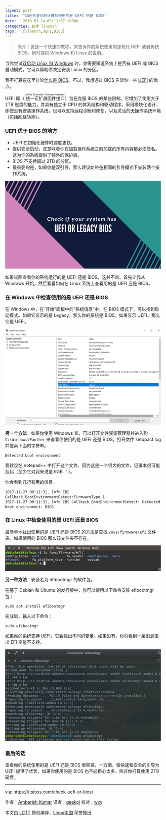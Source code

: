 ```yaml
---
layout: post
title:	"如何检查你的计算机使用的是 UEFI 还是 BIOS"
date:	2018-03-14 09:11:37 +0800 
categories:	技术 linuxcn 
tags:	[linuxcn,UEFI,BIOS]
---
```




> 
> 简介：这是一个快速的教程，来告诉你的系统使用的是现代 UEFI 或者传统 BIOS。同时提供 Windows 和 Linux 的说明。
> 
> 
> 


当你尝试[双启动 Linux 和 Windows](https://itsfoss.com/guide-install-linux-mint-16-dual-boot-windows/) 时，你需要知道系统上是否有 UEFI 或 BIOS 启动模式。它可以帮助你决定安装 Linux 的分区。


我不打算在这里讨论[什么是 BIOS](https://www.lifewire.com/bios-basic-input-output-system-2625820)。不过，我想通过 BIOS 告诉你一些 [UEFI](https://www.howtogeek.com/56958/htg-explains-how-uefi-will-replace-the-bios/) 的优点。


UEFI 即（<ruby> 统一可扩展固件接口 <rt>  Unified Extensible Firmware Interface </rt></ruby>）旨在克服 BIOS 的某些限制。它增加了使用大于 2TB 磁盘的能力，并具有独立于 CPU 的体系结构和驱动程序。采用模块化设计，即使没有安装操作系统，也可以支持远程诊断和修复，以及灵活的无操作系统环境（包括网络功能）。


### UEFI 优于 BIOS 的地方


* UEFI 在初始化硬件时速度更快。
* 提供安全启动，这意味着你在加载操作系统之前加载的所有内容都必须签名。这为你的系统提供了额外的保护层。
* BIOS 不支持超过 2TB 的分区。
* 最重要的是，如果你是双引导，那么建议始终在相同的引导模式下安装两个操作系统。


![How to check if system has UEFI or BIOS](/Asserts/Images/album/201803/14/091139fp4syqm0ppbhosb6.png)


如果试图查看你的系统运行的是 UEFI 还是 BIOS，这并不难。首先让我从 Windows 开始，然后看看如何在 Linux 系统上查看用的是 UEFI 还是 BIOS。


### 在 Windows 中检查使用的是 UEFI 还是 BIOS


在 Windows 中，在“开始”面板中的“系统信息”中，在 BIOS 模式下，可以找到启动模式。如果它显示的是 Legacy，那么你的系统是 BIOS。如果显示 UEFI，那么它是 UEFI。


![](/Asserts/Images/album/201803/14/091140atqovoicbwzdaf1i.png)


**另一个方法**：如果你使用 Windows 10，可以打开文件资源管理器并进入到 `C:\Windows\Panther` 来查看你使用的是 UEFI 还是 BIOS。打开文件 setupact.log 并搜索下面的字符串。



```
Detected boot environment

```

我建议在 notepad++ 中打开这个文件，因为这是一个很大的文件，记事本很可能挂起（至少它对我来说是 6GB ！）。


你会看到几行有用的信息。



```
2017-11-27 09:11:31, Info IBS Callback_BootEnvironmentDetect:FirmwareType 1.
2017-11-27 09:11:31, Info IBS Callback_BootEnvironmentDetect: Detected boot environment: BIOS

```

### 在 Linux 中检查使用的是 UEFI 还是 BIOS


最简单地找出使用的是 UEFI 还是 BIOS 的方法是查找 `/sys/firmware/efi` 文件夹。如果使用的 BIOS 那么该文件夹不存在。


![Find if system uses UEFI or BIOS on Ubuntu Linux](/Asserts/Images/album/201803/14/091140r6gxzetqdxdo4ex0.png)


**另一种方法**：安装名为 efibootmgr 的软件包。


在基于 Debian 和 Ubuntu 的发行版中，你可以使用以下命令安装 efibootmgr 包：



```
sudo apt install efibootmgr

```

完成后，输入以下命令：



```
sudo efibootmgr

```

如果你的系统支持 UEFI，它会输出不同的变量。如果没有，你将看到一条消息指出 EFI 变量不支持。


![](/Asserts/Images/album/201803/14/091141eseo6n9z859e8yoe.jpg)


### 最后的话


查看你的系统使用的是 UEFI 还是 BIOS 很容易。一方面，像快速和安全的引导为 UEFI 提供了优势，如果你使用的是 BIOS 也不必担心太多，除非你打算使用 2TB 硬盘。




---


via: <https://itsfoss.com/check-uefi-or-bios/>


作者：[Ambarish Kumar](https://itsfoss.com/author/ambarish/) 译者：[geekpi](https://github.com/geekpi) 校对：[wxy](https://github.com/wxy)


本文由 [LCTT](https://github.com/LCTT/TranslateProject) 原创编译，[Linux中国](https://linux.cn/) 荣誉推出
